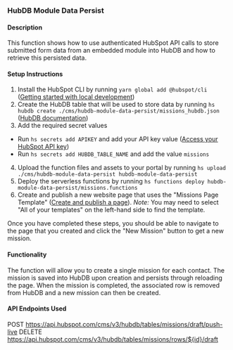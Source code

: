 ### HubDB Module Data Persist
#### Description
This function shows how to use authenticated HubSpot API calls to store submitted form data from an embedded module into HubDB and how to retrieve this persisted data.

#### Setup Instructions
1. Install the HubSpot CLI by running `yarn global add @hubspot/cli` ([Getting started with local development](https://developers.hubspot.com/docs/cms/guides/getting-started-with-local-development))
2. Create the HubDB table that will be used to store data by running `hs hubdb create ./cms/hubdb-module-data-persist/missions_hubdb.json` ([HubDB documentation](https://developers.hubspot.com/docs/cms/features/hubdb))
3. Add the required secret values
  - Run `hs secrets add APIKEY` and add your API key value ([Access your HubSpot API key](https://knowledge.hubspot.com/integrations/how-do-i-get-my-hubspot-api-key#:~:text=Access%20your%20API%20key,Show%20to%20display%20your%20key.))
  - Run `hs secrets add HUBDB_TABLE_NAME` and add the value `missions`
4. Upload the function files and assets to your portal by running `hs upload ./cms/hubdb-module-data-persist hubdb-module-data-persist`
5. Deploy the serverless functions by running `hs functions deploy hubdb-module-data-persist/missions.functions`
6. Create and publish a new website page that uses the "Missions Page Template" ([Create and publish a page](https://knowledge.hubspot.com/cos-pages-editor/create-and-edit-pages-in-hubspot)). *Note:* You may need to select "All of your templates" on the left-hand side to find the template.

Once you have completed these steps, you should be able to navigate to the page that you created and click the "New Mission" button to get a new mission.

#### Functionality
The function will allow you to create a single mission for each contact. The mission is saved into HubDB upon creation and persists through reloading the page. When the mission is completed, the associated row is removed from HubDB and a new mission can then be created.

#### API Endpoints Used
POST https://api.hubspot.com/cms/v3/hubdb/tables/missions/draft/push-live
DELETE https://api.hubspot.com/cms/v3/hubdb/tables/missions/rows/${id}/draft
